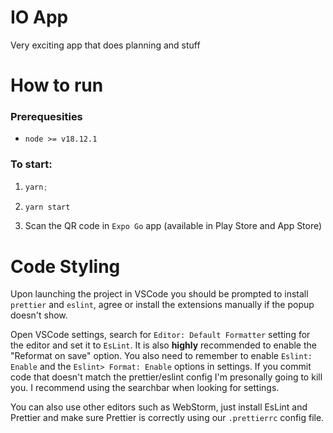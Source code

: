 # IO App

Very exciting app that does planning and stuff

# How to run

### Prerequesities

- `node >= v18.12.1`

### To start:

1. ```javascript
   yarn;
   ```

2. ```javascript
   yarn start
   ```
3. Scan the QR code in `Expo Go` app (available in Play Store and App Store)

# Code Styling

Upon launching the project in VSCode you should be prompted to install `prettier` and `eslint`, agree or install the extensions manually if the popup doesn't show.

Open VSCode settings, search for `Editor: Default Formatter` setting for the editor and set it to `EsLint`. It is also **highly** recommended to enable the "Reformat on save" option.
You also need to remember to enable `Eslint: Enable` and the `Eslint> Format: Enable` options in settings. If you commit code that doesn't match the prettier/eslint config I'm presonally going to kill you. I recommend using the searchbar when looking for settings.

You can also use other editors such as WebStorm, just install EsLint and Prettier and make sure Prettier is correctly using our `.prettierrc` config file.
